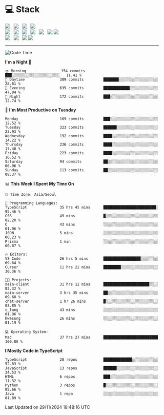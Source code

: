 <h1>💻 Stack</h1>
<div>
 <!-- badge : https://shields.io/ -->
 <!-- icon : https://simpleicons.org/?q=Get -->
 <img src="https://img.shields.io/badge/HTML5-e74c3c?style=flat-square&logo=HTML5&logoColor=white"/> &nbsp 
 <img src="https://img.shields.io/badge/CSS3-0A84FF?style=flat-square&logo=CSS3&logoColor=white"/> &nbsp 
 <img src="https://img.shields.io/badge/JavaScript-FFCD11?style=flat-square&logo=JavaScript&logoColor=white"/> &nbsp 
 <img src="https://img.shields.io/badge/TypeScript-3075C0?style=flat-square&logo=TypeScript&logoColor=white"/>
 <br/>
 <img src="https://img.shields.io/badge/Next-000000?style=flat-square&logo=nextdotjs&logoColor=white"/> &nbsp 
 <img src="https://img.shields.io/badge/React-00BCF6?style=flat-square&logo=React&logoColor=white"/> &nbsp 
 <img src="https://img.shields.io/badge/Redux-764ABC?style=flat-square&logo=Redux&logoColor=white"/> &nbsp
 <img src="https://img.shields.io/badge/Recoil-3578E5?style=flat-square&logo=recoil&logoColor=white"/> &nbsp
 <img src="https://img.shields.io/badge/React-Query-FF4154?style=flat-square&logo=reactquery&logoColor=white"/> &nbsp 
 <img src="https://img.shields.io/badge/styled%2Dcomponents-DB7093?style=flat-square&logo=styled%2Dcomponents&logoColor=white"/>
 <img src="https://img.shields.io/badge/CSS Modules-000000?style=flat-square&logo=CSS Modules&logoColor=white"/> &nbsp 
 <br/>
 <img src="https://img.shields.io/badge/Node-339933?style=flat-square&logo=Node.js&logoColor=white"/> &nbsp 
 <img src="https://img.shields.io/badge/Express-000000?style=flat-square&logo=Express&logoColor=white"/> &nbsp 
 <img src="https://img.shields.io/badge/MongoDB-47A248?style=flat-square&logo=MongoDB&logoColor=white"/>
 <img src="https://img.shields.io/badge/MariaDB-003545?style=flat-square&logo=mariadb&logoColor=white"/>
</div>

<hr>

<!--START_SECTION:waka-->
![Code Time](http://img.shields.io/badge/Code%20Time-1%2C649%20hrs%2057%20mins-blue)

**I'm a Night 🦉** 

```text
🌞 Morning                154 commits         ███░░░░░░░░░░░░░░░░░░░░░░   11.41 % 
🌆 Daytime                389 commits         ███████░░░░░░░░░░░░░░░░░░   28.81 % 
🌃 Evening                635 commits         ████████████░░░░░░░░░░░░░   47.04 % 
🌙 Night                  172 commits         ███░░░░░░░░░░░░░░░░░░░░░░   12.74 % 
```
📅 **I'm Most Productive on Tuesday** 

```text
Monday                   169 commits         ███░░░░░░░░░░░░░░░░░░░░░░   12.52 % 
Tuesday                  323 commits         ██████░░░░░░░░░░░░░░░░░░░   23.93 % 
Wednesday                192 commits         ████░░░░░░░░░░░░░░░░░░░░░   14.22 % 
Thursday                 236 commits         ████░░░░░░░░░░░░░░░░░░░░░   17.48 % 
Friday                   223 commits         ████░░░░░░░░░░░░░░░░░░░░░   16.52 % 
Saturday                 94 commits          ██░░░░░░░░░░░░░░░░░░░░░░░   06.96 % 
Sunday                   113 commits         ██░░░░░░░░░░░░░░░░░░░░░░░   08.37 % 
```


📊 **This Week I Spent My Time On** 

```text
🕑︎ Time Zone: Asia/Seoul

💬 Programming Languages: 
TypeScript               35 hrs 45 mins      ████████████████████████░   95.46 % 
CSS                      49 mins             █░░░░░░░░░░░░░░░░░░░░░░░░   02.20 % 
C                        43 mins             ░░░░░░░░░░░░░░░░░░░░░░░░░   01.96 % 
JSON                     5 mins              ░░░░░░░░░░░░░░░░░░░░░░░░░   00.23 % 
Prisma                   1 min               ░░░░░░░░░░░░░░░░░░░░░░░░░   00.07 % 

🔥 Editors: 
VS Code                  26 hrs 5 mins       █████████████████░░░░░░░░   69.64 % 
Cursor                   11 hrs 22 mins      ████████░░░░░░░░░░░░░░░░░   30.36 % 

🐱‍💻 Projects: 
main-client              31 hrs 12 mins      █████████████████████░░░░   83.32 % 
main-server              3 hrs 35 mins       ██░░░░░░░░░░░░░░░░░░░░░░░   09.60 % 
chat-server              1 hr 26 mins        █░░░░░░░░░░░░░░░░░░░░░░░░   03.85 % 
c_lang                   43 mins             ░░░░░░░░░░░░░░░░░░░░░░░░░   01.96 % 
hwasung                  26 mins             ░░░░░░░░░░░░░░░░░░░░░░░░░   01.19 % 

💻 Operating System: 
Mac                      37 hrs 27 mins      █████████████████████████   100.00 % 
```

**I Mostly Code in TypeScript** 

```text
TypeScript               28 repos            █████████████░░░░░░░░░░░░   52.83 % 
JavaScript               13 repos            ██████░░░░░░░░░░░░░░░░░░░   24.53 % 
HTML                     6 repos             ███░░░░░░░░░░░░░░░░░░░░░░   11.32 % 
Python                   3 repos             █░░░░░░░░░░░░░░░░░░░░░░░░   05.66 % 
Java                     1 repo              ░░░░░░░░░░░░░░░░░░░░░░░░░   01.89 % 
```




 Last Updated on 29/11/2024 18:48:16 UTC
<!--END_SECTION:waka-->
